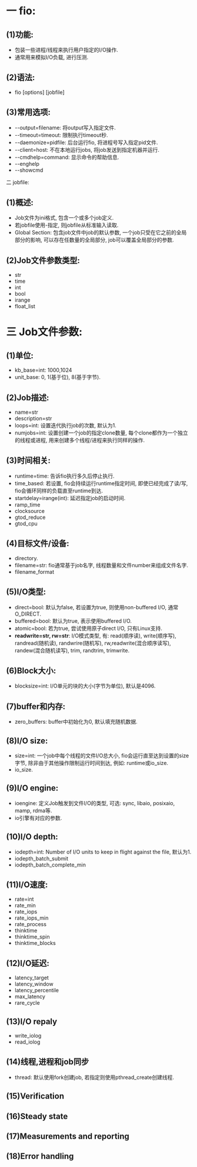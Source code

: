 # 一 fio:
## (1)功能:
- 包装一些进程/线程来执行用户指定的I/O操作.
- 通常用来模拟I/O负载, 进行压测.

## (2)语法:
- fio [options] [jobfile]

## (3)常用选项:
- --output=filename: 将output写入指定文件.
- --timeout=timeout: 限制执行timeout秒.
- --daemonize=pidfile: 后台运行fio, 将进程号写入指定pid文件.
- --client=host: 不在本地运行jobs, 将job发送到指定机器并运行.
- --cmdhelp=command: 显示命令的帮助信息.
- --enghelp
- --showcmd

二 jobfile:
## (1)概述:
- Job文件为ini格式, 包含一个或多个job定义.
- 若jobfile使用-指定, 则jobfile从标准输入读取.
- Global Section: 包含job文件中job的默认参数, 一个job只受在它之前的全局部分的影响, 可以存在任数量的全局部分, job可以覆盖全局部分的参数.

## (2)Job文件参数类型:
- str
- time
- int
- bool
- irange
- float_list

# 三 Job文件参数:
## (1)单位:
- kb_base=int: 1000,1024
- unit_base: 0, 1(基于位), 8(基于字节).

## (2)Job描述:
- name=str
- description=str
- loops=int: 设置迭代执行job的次数, 默认为1.
- numjobs=int: 设置创建一个job的指定clone数量, 每个clone都作为一个独立的线程或进程, 用来创建多个线程/进程来执行同样的操作.

## (3)时间相关:
- runtime=time: 告诉fio执行多久后停止执行.
- time_based: 若设置, fio会持续运行runtime指定时间, 即使已经完成了读/写, fio会循环同样的负载直至runtime到达.
- startdelay=irange(int): 延迟指定job的启动时间.
- ramp_time
- clocksource
- gtod_reduce
- gtod_cpu

## (4)目标文件/设备:
- directory.
- filename=str: fio通常基于job名字, 线程数量和文件number来组成文件名字.
- filename_format

## (5)I/O类型:
- direct=bool: 默认为false, 若设置为true, 则使用non-buffered I/O, 通常O_DIRECT.
- buffered=bool: 默认为true, 表示使用buffered I/O.
- atomic=bool: 若为true, 尝试使用原子direct I/O, 只有Linux支持.
- **readwrite=str, rw=str**: I/O模式类型, 有: read(顺序读), write(顺序写), randread(随机读), randwrire(随机写), rw,readwrite(混合顺序读写), randew(混合随机读写), trim, randtrim, trimwrite.

## (6)Block大小:
- blocksize=int: I/O单元的块的大小(字节为单位), 默认是4096.

## (7)buffer和内存:
- zero_buffers: buffer中初始化为0, 默认填充随机数据.

## (8)I/O size:
- size=int: 一个job中每个线程的文件I/O总大小, fio会运行直至达到设置的size字节, 除非由于其他操作限制运行时间到达, 例如: runtime或io_size.
- io_size.

## (9)I/O engine:
- ioengine: 定义Job触发到文件I/O的类型, 可选: sync, libaio, posixaio, mamp, rdma等.
- io引擎有对应的参数.

## (10)I/O depth:
- iodepth=int: Number of I/O units to keep in flight against the file, 默认为1.
- iodepth_batch_submit
- iodepth_batch_complete_min

## (11)I/O速度:
- rate=int
- rate_min
- rate_iops
- rate_iops_min
- rate_process
- thinktime
- thinktime_spin
- thinktime_blocks

## (12)I/O延迟:
- latency_target
- latency_window
- latency_percentile
- max_latency
- rare_cycle

## (13)I/O repaly
- write_iolog
- read_iolog

## (14)线程,进程和job同步
- thread: 默认使用fork创建job, 若指定则使用pthread_create创建线程.

## (15)Verification

## (16)Steady state

## (17)Measurements and reporting

## (18)Error handling